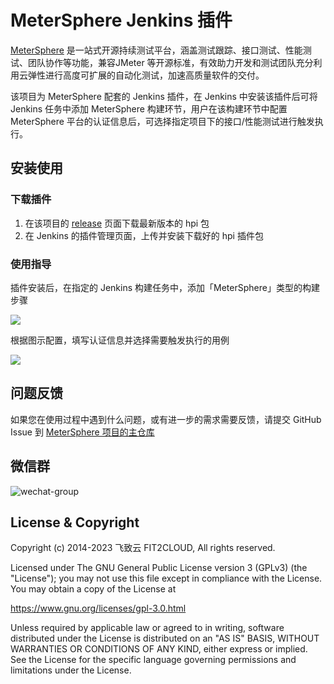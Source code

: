 MeterSphere Jenkins 插件
=============================
[MeterSphere](https://github.com/metersphere/metersphere) 是一站式开源持续测试平台，涵盖测试跟踪、接口测试、性能测试、团队协作等功能，兼容JMeter 等开源标准，有效助力开发和测试团队充分利用云弹性进行高度可扩展的自动化测试，加速高质量软件的交付。

该项目为 MeterSphere 配套的 Jenkins 插件，在 Jenkins 中安装该插件后可将 Jenkins 任务中添加 MeterSphere 构建环节，用户在该构建环节中配置 MeterSphere 平台的认证信息后，可选择指定项目下的接口/性能测试进行触发执行。

## 安装使用

### 下载插件
  1. 在该项目的 [release](https://github.com/metersphere/jenkins-plugin/releases) 页面下载最新版本的 hpi 包
  2. 在 Jenkins 的插件管理页面，上传并安装下载好的 hpi 插件包

### 使用指导

插件安装后，在指定的 Jenkins 构建任务中，添加「MeterSphere」类型的构建步骤

![](https://metersphere.oss-cn-hangzhou.aliyuncs.com/img/jenkins-plugin.png)

根据图示配置，填写认证信息并选择需要触发执行的用例

![](https://metersphere.oss-cn-hangzhou.aliyuncs.com/img/Jenkins-config.png)

## 问题反馈

如果您在使用过程中遇到什么问题，或有进一步的需求需要反馈，请提交 GitHub Issue 到 [MeterSphere 项目的主仓库](https://github.com/metersphere/metersphere/issues)
  
## 微信群

![wechat-group](https://metersphere.oss-cn-hangzhou.aliyuncs.com/img/wechat-group.png)

## License & Copyright

Copyright (c) 2014-2023 飞致云 FIT2CLOUD, All rights reserved.

Licensed under The GNU General Public License version 3 (GPLv3)  (the "License"); you may not use this file except in compliance with the License. You may obtain a copy of the License at

https://www.gnu.org/licenses/gpl-3.0.html

Unless required by applicable law or agreed to in writing, software distributed under the License is distributed on an "AS IS" BASIS, WITHOUT WARRANTIES OR CONDITIONS OF ANY KIND, either express or implied. See the License for the specific language governing permissions and limitations under the License.
